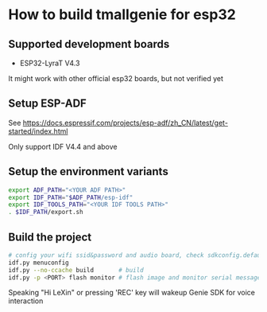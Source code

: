 # How to build tmallgenie for esp32

## Supported development boards

- ESP32-LyraT V4.3

It might work with other official esp32 boards, but not verified yet

## Setup ESP-ADF

See https://docs.espressif.com/projects/esp-adf/zh_CN/latest/get-started/index.html

Only support IDF V4.4 and above

## Setup the environment variants

``` bash
export ADF_PATH="<YOUR ADF PATH>"
export IDF_PATH="$ADF_PATH/esp-idf"
export IDF_TOOLS_PATH="<YOUR IDF TOOLS PATH>"
. $IDF_PATH/export.sh
```

## Build the project

``` bash
# config your wifi ssid&password and audio board, check sdkconfig.defaults for details
idf.py menuconfig
idf.py --no-ccache build       # build
idf.py -p <PORT> flash monitor # flash image and monitor serial message
```

Speaking "Hi LeXin" or pressing 'REC' key will wakeup Genie SDK for voice interaction
